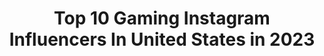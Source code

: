 ---
title: Top 10 Gaming Instagram Influencers In United States in 2023
description: >-
  Find top gaming Instagram influencers in United States in 2023. Most popular hashtags: #cosplay #tiktok #twitch.
platform: Instagram
hits: 1680
text_top: Identify the best Instagram accounts on inBeat.
text_bottom: Our database holds 1680 Instagram influencers like this in United States for you to work with.
profiles:
  - username: "simplyfahad"
    fullname: >-
      Fahad
    bio: >-
      من بوظبي و العين🇦🇪 From #ABUDHABI The Capital of United Arab Emirates✨,Animal Lover🐙🐯🐊 ,#Gaming 🎮, #Taurus is My Sign♉️
    location: "United States"
    followers: 7882
    engagement: 1467
    commentsToLikes: 0.032468
    id: ckap8424gmqnb0i78t8oje54g
    verified: false
    hashtags: "#gaming"
  - username: "itsbrianawhite"
    fullname: >-
      Briana
    bio: >-
      Actress. Gamer. Content Creator. @TheStrangeRebel Gaming. Voice actress of Aerith #FF7R
    location: "United States"
    followers: 38514
    engagement: 957
    commentsToLikes: 0.040543
    id: ck5q6xew8z5wi0i119pv236xj
    verified: false
    hashtags: "#finalfantasy, #ff7r, #selfcare, #actress"
  - username: "kittyk838_"
    fullname: >-
      KATE | TWITCH STREAMER
    bio: >-
      she do be thicc, she do be gaming.
    location: "United States"
    followers: 8952
    engagement: 1387
    commentsToLikes: 0.056560
    id: ckap544bja4ch0i78ton1rwjl
    verified: false
    hashtags: "#twitch, #twitchstreamer, #stream, #lift"
  - username: "peachmelk"
    fullname: >-
      momo
    bio: >-
      🍑 Influencer - Cos - Beauty - Gaming 🍑 They/Them 🍑 Tiktok: 18k PR: peachponpie@gmail.com YRU KRU $$$ “Peachmelk”
    location: "United States"
    followers: 16450
    engagement: 987
    commentsToLikes: 0.039541
    id: ck6uf9yzsvsvw0j71073jpeki
    verified: false
    hashtags: "#blackhairstyles, #blacknerd, #facepainter, #blackcommunity"
  - username: "lifeofwisteria"
    fullname: >-
      WisteriaLife ☁️
    bio: >-
      I make vlogs & lifestyle videos on YouTube. Business: contact@wisteriaworld.com Merch: wisteriaworld.com Gaming Videos: @wisteria_moon
    location: "United States"
    followers: 10038
    engagement: 849
    commentsToLikes: 0.074659
    id: ck135s52c2yeb0i19gfc1xz6a
    verified: false
    hashtags: ""
  - username: "zay.da.kid"
    fullname: >-
      Isaiah
    bio: >-
      ~Gaming acc: @epiktemp ~Promo/Business ~isaiahJodell@gmail.com ~Team: @sgogaming ~Owner of: @officialarrupt
    location: "United States"
    followers: 52925
    engagement: 1577
    commentsToLikes: 0.024502
    id: ck5q4xxudqnl80i119911nowf
    verified: false
    hashtags: "#fortniteclips, #keyboardandmouse, #flashback, #fn"
  - username: "vanessaszwaczka"
    fullname: >-
      YUKI❄️
    bio: >-
      Who loves fashion, photography, sports or gaming / I’m for you 🥰 TIKTOK +120k My clothes @bibibooster1
    location: "United States"
    followers: 94085
    engagement: 821
    commentsToLikes: 0.018671
    id: ck15t6u8tgmyf0i194gp5pn7z
    verified: false
    hashtags: ""
  - username: "alexxxprincesss"
    fullname: >-
      ALEXANDRiA👸🏼
    bio: >-
      Tiktok & twitch: alexxxprincesss 🦄Light sleeper, heavy dreamer, believer 🎥Verified Creator•Business Grad 💞Heavy lifting & gaming ⬇️More Ahhhlex
    location: "United States"
    followers: 60151
    engagement: 445
    commentsToLikes: 0.048181
    id: ck8t4fmw26m7u0j78k6g4j110
    verified: false
    hashtags: "#ownyourcurves, #fitgirls, #gymmemes, #gym"
  - username: "guybehind_themask"
    fullname: >-
      At the hidden leaf village
    bio: >-
      If you’re a weeb you came to the right place Anime & gaming Tiktok: 803K Want your stuff promoted DM me Click the click below and more ways to support
    location: "United States"
    followers: 26321
    engagement: 1049
    commentsToLikes: 0.021881
    id: ck8wd8s18difz0j780hzyr5jb
    verified: false
    hashtags: "#weeb, #tiktok, #photoshop, #tokyoghoul"
  - username: "cahlaflour"
    fullname: >-
      cahlaflour
    bio: >-
      @Twitch Partner | Gaming | Cosplay | Horror Enthusiast | Business: cahlaflour@gmail.com
    location: "United States"
    followers: 10861
    engagement: 1224
    commentsToLikes: 0.024373
    id: ck1344gfyunl10i19mlj6bmxh
    verified: false
    hashtags: "#halloween, #halloweenmakeup, #deadbydaylightmemes, #twitchstreamer"
---